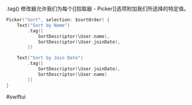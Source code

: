 .tag() 修改器允许我们为每个[[拾取器 - Picker]]选项附加我们所选择的特定值。

```swift
Picker("Sort", selection: $sortOrder) {
    Text("Sort by Name")
        .tag([
            SortDescriptor(\User.name),
            SortDescriptor(\User.joinDate),
        ])

    Text("Sort by Join Date")
        .tag([
            SortDescriptor(\User.joinDate),
            SortDescriptor(\User.name)
        ])
}
```

#swiftui 